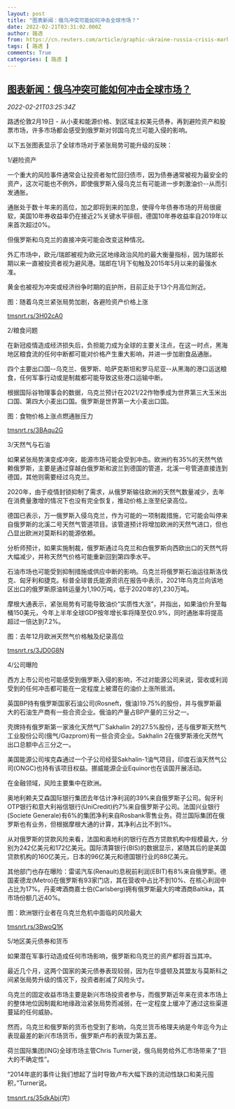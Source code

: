 ```yaml
---
layout: post
title: "图表新闻：俄乌冲突可能如何冲击全球市场？"
date: 2022-02-21T03:31:02.000Z
author: 路透
from: https://cn.reuters.com/article/graphic-ukraine-russia-crisis-market-022-idCNKBS2KQ071
tags: [ 路透 ]
comments: True
categories: [ 路透 ]
---
```

<!--1645414262000-->
[图表新闻：俄乌冲突可能如何冲击全球市场？](https://cn.reuters.com/article/graphic-ukraine-russia-crisis-market-022-idCNKBS2KQ071)
------

<div>
<div><i>2022-02-21T03:25:34Z</i></div><p>路透伦敦2月19日 - 从小麦和能源价格、到区域主权美元债券，再到避险资产和股票市场，许多市场都会感受到俄罗斯对邻国乌克兰可能入侵的影响。</p><p>以下五张图表显示了全球市场对于紧张局势可能升级的反映：</p><p>1/避险资产</p><p>一个重大的风险事件通常会让投资者匆忙回归债市，因为债券通常被视为最安全的资产，这次可能也不例外，即使俄罗斯入侵乌克兰有可能进一步刺激油价--从而引发通胀。</p><p>通胀处于数十年来的高位，加之即将到来的加息，使得今年债券市场的开局很疲软，美国10年券收益率仍在接近2%关键水平徘徊，德国10年券收益率自2019年以来首次超过0%。</p><p>但俄罗斯和乌克兰的直接冲突可能会改变这种情况。</p><p>外汇市场中，欧元/瑞郎被视为欧元区地缘政治风险的最大衡量指标，因为瑞郎长期以来一直被投资者视为避风港。瑞郎在1月下旬触及2015年5月以来的最强水准。</p><p>黄金也被视为冲突或经济纷争时期的庇护所，目前正处于13个月高位附近。</p><p>图：随着乌克兰紧张局势加剧，各避险资产价格上涨</p><p><a href="https://tmsnrt.rs/3H02cA0">tmsnrt.rs/3H02cA0</a></p><p>2/粮食问题</p><p>在新冠疫情造成经济损失后，负担能力成为全球的主要关注点，在这一时点，黑海地区粮食流的任何中断都可能对价格产生重大影响，并进一步加剧食品通胀。</p><p>四个主要出口国--乌克兰、俄罗斯、哈萨克斯坦和罗马尼亚--从黑海的港口运送粮食，任何军事行动或是制裁都可能导致这些港口运输中断。</p><p>根据国际谷物理事会的数据，乌克兰预计在2021/22作物季成为世界第三大玉米出口国、第四大小麦出口国。俄罗斯是世界第一大小麦出口国。</p><p>图：食物价格上涨点燃通胀压力</p><p><a href="https://tmsnrt.rs/3BAqu2G">tmsnrt.rs/3BAqu2G</a></p><p>3/天然气与石油</p><p>如果紧张局势演变成冲突，能源市场可能会受到冲击。欧洲约有35%的天然气依赖俄罗斯，主要是通过穿越白俄罗斯和波兰到德国的管道，北溪一号管道直接连到德国，其他则需要经过乌克兰。</p><p>2020年，由于疫情封锁抑制了需求，从俄罗斯输往欧洲的天然气数量减少，去年在消费量激增的情况下也没有完全恢复，推动价格上涨至纪录高位。</p><p>德国已表示，万一俄罗斯入侵乌克兰，作为可能的一项制裁措施，它可能会叫停来自俄罗斯的北溪二号天然气管道项目。该管道预计将增加欧洲的天然气进口，但也凸显出欧洲对莫斯科的能源依赖。</p><p>分析师预计，如果实施制裁，俄罗斯通过乌克兰和白俄罗斯向西欧出口的天然气将大幅减少，并称天然气价格可能重新回到第四季水平。</p><p>石油市场也可能受到抑制措施或供应中断的影响。乌克兰将俄罗斯石油运往斯洛伐克、匈牙利和捷克。标普全球普氏能源资讯在报告中表示，2021年乌克兰向该地区出口的俄罗斯原油转运量为1,190万吨，低于2020年的1,230万吨。</p><p>摩根大通表示，紧张局势有可能导致油价“实质性大涨”，并指出，如果油价升至每桶150美元，今年上半年全球GDP按年增长率将降至仅0.9%，同时通胀率将提高超过一倍达到7.2%。</p><p>图：去年12月欧洲天然气价格触及纪录高位</p><p><a href="https://tmsnrt.rs/3JD0G8N">tmsnrt.rs/3JD0G8N</a></p><p>4/公司曝险</p><p>西方上市公司也可能感受到俄罗斯入侵的影响，不过对能源公司来说，营收或利润受到的任何冲击都可能在一定程度上被潜在的油价上涨所抵消。</p><p>英国BP持有俄罗斯国家石油公司(Rosneft，俄油)19.75%的股份，并与俄罗斯最大的石油生产商有一些合资企业。俄油的产量占BP产量的三分之一。</p><p>壳牌持有俄罗斯第一家液化天然气厂Sakhalin 2的27.5%股份，还与俄罗斯天然气工业股份公司(俄气/Gazprom)有一些合资企业。Sakhalin 2在俄罗斯液化天然气出口总额中占三分之一。</p><p>美国能源公司埃克森通过一个子公司经营Sakhalin-1油气项目，印度石油天然气公司(ONGC)也持有该项目权益。挪威能源企业Equinor也在该国开展活动。</p><p>在金融领域，风险主要集中在欧洲。</p><p>奥地利赖夫艾森国际银行集团去年估计净利润的39%来自俄罗斯子公司。匈牙利OTP银行和意大利裕信银行(UniCredit)约7%来自俄罗斯子公司。法国兴业银行(Societe Generale)有6%的集团净利来自Rosbank零售业务。荷兰国际集团在俄罗斯也有业务，但根据摩根大通的计算，其净利占比不到1%。</p><p>从对俄罗斯的贷款风险来看，法国和奥地利的银行在西方贷款机构中规模最大，分别为242亿美元和172亿美元。国际清算银行(BIS)的数据显示，紧随其后的是美国贷款机构的160亿美元，日本的96亿美元和德国银行业的88亿美元。</p><p>其他部门也存在曝险：雷诺汽车(Renault)息税前利润(EBIT)有8%来自俄罗斯。德国麦德龙(Metro)在俄罗斯有93家门店，其在营收中占比不到10%、在核心利润中占比为17%。丹麦啤酒商嘉士伯(Carlsberg)拥有俄罗斯最大的啤酒商Baltika，其市场份额几近40%。</p><p>图：欧洲银行业者在乌克兰危机中面临的风险最大</p><p><a href="https://tmsnrt.rs/3BwoQ1K">tmsnrt.rs/3BwoQ1K</a></p><p>5/地区美元债券和货币</p><p>如果潜在军事行动造成任何市场影响，俄罗斯和乌克兰的资产都将首当其冲。</p><p>最近几个月，这两个国家的美元债券表现较弱，因为在华盛顿及其盟友与莫斯科之间紧张局势升级的情况下，投资者削减了风险头寸。</p><p>乌克兰的固定收益市场主要是新兴市场投资者参与，而俄罗斯近年来在资本市场上的整体地位因制裁和地缘政治紧张局势而减弱，在一定程度上缓冲了通过这些渠道蔓延的任何威胁。</p><p>然而，乌克兰和俄罗斯的货币也受到了影响，乌克兰货币格理夫纳是今年迄今为止表现最差的新兴市场货币，俄罗斯卢布的表现为第五差。</p><p>荷兰国际集团(ING)全球市场主管Chris Turner说，俄乌局势给外汇市场带来了“巨大的不确定性”。</p><p>“2014年底的事件让我们想起了当时导致卢布大幅下跌的流动性缺口和美元囤积，”Turner说。</p><p><a href="https://tmsnrt.rs/35dkAbj(">tmsnrt.rs/35dkAbj(</a>完)</p>
</div>
